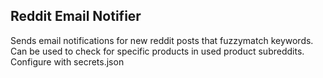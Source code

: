 ## Reddit Email Notifier
Sends email notifications for new reddit posts that fuzzymatch keywords. <br />
Can be used to check for specific products in used product subreddits. <br />
Configure with secrets.json
